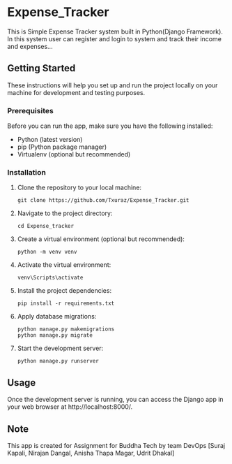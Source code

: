 # Expense_Tracker

This is Simple Expense Tracker system built in Python(Django Framework). In this system user can register and login to system and track their income and expenses...

## Getting Started

These instructions will help you set up and run the project locally on your machine for development and testing purposes.

### Prerequisites

Before you can run the app, make sure you have the following installed:

- Python (latest version)
- pip (Python package manager)
- Virtualenv (optional but recommended)

### Installation

1. Clone the repository to your local machine:
   ```
   git clone https://github.com/Txuraz/Expense_Tracker.git
   ```
2. Navigate to the project directory:
    ```
    cd Expense_tracker
    ```
3. Create a virtual environment (optional but recommended):
   ```
   python -m venv venv
   ```
4. Activate the virtual environment:
    ```
    venv\Scripts\activate
    ```
5. Install the project dependencies:
   ```
   pip install -r requirements.txt
   ```
6. Apply database migrations:
   ```
   python manage.py makemigrations
   python manage.py migrate
   ```
7. Start the development server:
   ```
   python manage.py runserver
   ```
## Usage
Once the development server is running, you can access the Django app in your web browser at http://localhost:8000/.

## Note
This app is created for Assignment for Buddha Tech by team DevOps [Suraj Kapali, Nirajan Dangal, Anisha Thapa Magar, Udrit Dhakal]

   
